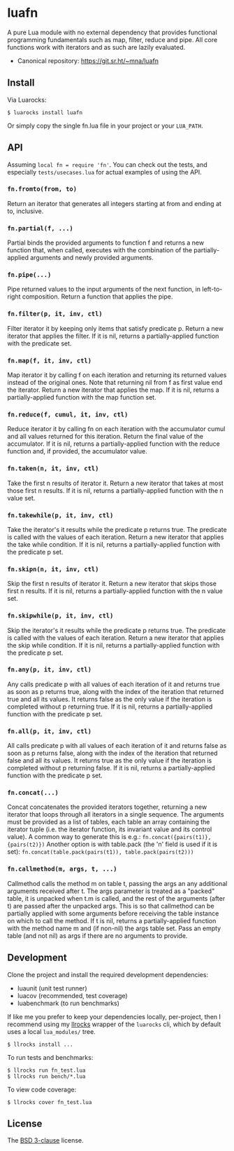 # luafn

A pure Lua module with no external dependency that provides functional programming fundamentals such as map, filter, reduce and pipe. All core functions work with iterators and as such are lazily evaluated.

* Canonical repository: https://git.sr.ht/~mna/luafn

## Install

Via Luarocks:

```
$ luarocks install luafn
```

Or simply copy the single fn.lua file in your project or your `LUA_PATH`.

## API

Assuming `local fn = require 'fn'`. You can check out the tests, and especially `tests/usecases.lua` for actual examples of using the API.

### `fn.fromto(from, to)`

Return an iterator that generates all integers starting at from
and ending at to, inclusive.

### `fn.partial(f, ...)`

Partial binds the provided arguments to function f and returns a new
function that, when called, executes with the combination of the
partially-applied arguments and newly provided arguments.

### `fn.pipe(...)`

Pipe returned values to the input arguments of the next function,
in left-to-right composition.
Return a function that applies the pipe.

### `fn.filter(p, it, inv, ctl)`

Filter iterator it by keeping only items that satisfy predicate p.
Return a new iterator that applies the filter.
If it is nil, returns a partially-applied function with the predicate
set.

### `fn.map(f, it, inv, ctl)`

Map iterator it by calling f on each iteration and returning its
returned values instead of the original ones. Note that returning
nil from f as first value end the iterator.
Return a new iterator that applies the map.
If it is nil, returns a partially-applied function with the map
function set.

### `fn.reduce(f, cumul, it, inv, ctl)`

Reduce iterator it by calling fn on each iteration with the
accumulator cumul and all values returned for this iteration.
Return the final value of the accumulator.
If it is nil, returns a partially-applied function with the
reduce function and, if provided, the accumulator value.

### `fn.taken(n, it, inv, ctl)`

Take the first n results of iterator it.
Return a new iterator that takes at most those first n results.
If it is nil, returns a partially-applied function with the n
value set.

### `fn.takewhile(p, it, inv, ctl)`

Take the iterator's it results while the predicate p returns true.
The predicate is called with the values of each iteration.
Return a new iterator that applies the take while condition.
If it is nil, returns a partially-applied function with the predicate
p set.

### `fn.skipn(n, it, inv, ctl)`

Skip the first n results of iterator it.
Return a new iterator that skips those first n results.
If it is nil, returns a partially-applied function with the n
value set.

### `fn.skipwhile(p, it, inv, ctl)`

Skip the iterator's it results while the predicate p returns true.
The predicate is called with the values of each iteration.
Return a new iterator that applies the skip while condition.
If it is nil, returns a partially-applied function with the predicate
p set.

### `fn.any(p, it, inv, ctl)`

Any calls predicate p with all values of each iteration of it and
returns true as soon as p returns true, along with the index of the
iteration that returned true and all its values.
It returns false as the only value if the iteration is completed
without p returning true.
If it is nil, returns a partially-applied function with the predicate
p set.

### `fn.all(p, it, inv, ctl)`

All calls predicate p with all values of each iteration of it and
returns false as soon as p returns false, along with the index of the
iteration that returned false and all its values.
It returns true as the only value if the iteration is completed without
p returning false.
If it is nil, returns a partially-applied function with the predicate
p set.

### `fn.concat(...)`

Concat concatenates the provided iterators together, returning
a new iterator that loops through all iterators in a single
sequence. The arguments must be provided as a list of tables,
each table an array containing the iterator tuple (i.e. the
iterator function, its invariant value and its control value).
A common way to generate this is e.g.:
  `fn.concat({pairs(t1)}, {pairs(t2)})`
Another option is with table.pack (the 'n' field is used if
it is set):
  `fn.concat(table.pack(pairs(t1)), table.pack(pairs(t2)))`

### `fn.callmethod(m, args, t, ...)`

Callmethod calls the method m on table t, passing the args
an any additional arguments received after t. The args
parameter is treated as a "packed" table, it is unpacked when
t.m is called, and the rest of the arguments (after t) are
passed after the unpacked args. This is so that callmethod
can be partially applied with some arguments before receiving
the table instance on which to call the method.
If t is nil, returns a partially-applied function with the
method name m and (if non-nil) the args table set. Pass an empty
table (and not nil) as args if there are no arguments to provide.

## Development

Clone the project and install the required development dependencies:

* luaunit (unit test runner)
* luacov (recommended, test coverage)
* luabenchmark (to run benchmarks)

If like me you prefer to keep your dependencies locally, per-project, then I recommend using my [llrocks] wrapper of the `luarocks` cli, which by default uses a local `lua_modules/` tree.

```
$ llrocks install ...
```

To run tests and benchmarks:

```
$ llrocks run fn_test.lua
$ llrocks run bench/*.lua
```

To view code coverage:

```
$ llrocks cover fn_test.lua
```

## License

The [BSD 3-clause][bsd] license.

[bsd]: http://opensource.org/licenses/BSD-3-Clause
[llrocks]: https://git.sr.ht/~mna/llrocks
